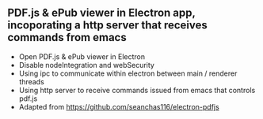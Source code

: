 ## PDF.js & ePub viewer in Electron app, incoporating a http server that receives commands from emacs

* Open PDF.js & ePub viewer in Electron
* Disable nodeIntegration and webSecurity
* Using ipc to communicate within electron between main / renderer threads
* Using http server to receive commands issued from emacs that controls pdf.js
* Adapted from https://github.com/seanchas116/electron-pdfjs
